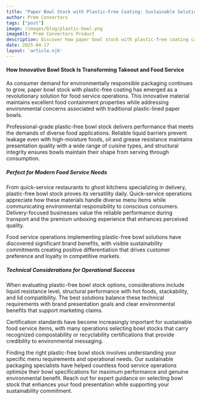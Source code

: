 ```yaml
---
title: "Paper Bowl Stock with Plastic-Free Coating: Sustainable Solutions for Food Containment"
author: Prem Convertors
tags: ["post"]
image: /images/blog/plastic-bowl.png
imageAlt: Prem Convertors Product
description: Discover how paper bowl stock with plastic-free coating can improve sustainability credentials, enhance food presentation, and maintain operational performance for modern food service.
date: 2025-04-17
layout: 'article.njk'
---
```


#### How Innovative Bowl Stock Is Transforming Takeout and Food Service

As consumer demand for environmentally responsible packaging continues to grow, paper bowl stock with plastic-free coating has emerged as a revolutionary solution for food service operations. This innovative material maintains excellent food containment properties while addressing environmental concerns associated with traditional plastic-lined paper bowls.

Professional-grade plastic-free bowl stock delivers performance that meets the demands of diverse food applications. Reliable liquid barriers prevent leakage even with high-moisture foods, oil and grease resistance maintains presentation quality with a wide range of cuisine types, and structural integrity ensures bowls maintain their shape from serving through consumption.

##### Perfect for Modern Food Service Needs

From quick-service restaurants to ghost kitchens specializing in delivery, plastic-free bowl stock proves its versatility daily. Quick-service operations appreciate how these materials handle diverse menu items while communicating environmental responsibility to conscious consumers. Delivery-focused businesses value the reliable performance during transport and the premium unboxing experience that enhances perceived quality.

Food service operations implementing plastic-free bowl solutions have discovered significant brand benefits, with visible sustainability commitments creating positive differentiation that drives customer preference and loyalty in competitive markets.

##### Technical Considerations for Operational Success

When evaluating plastic-free bowl stock options, considerations include liquid resistance level, structural performance with hot foods, stackability, and lid compatibility. The best solutions balance these technical requirements with brand presentation goals and clear environmental benefits that support marketing claims.

Certification standards have become increasingly important for sustainable food service items, with many operations selecting bowl stocks that carry recognized compostability or recyclability certifications that provide credibility to environmental messaging.

Finding the right plastic-free bowl stock involves understanding your specific menu requirements and operational needs. Our sustainable packaging specialists have helped countless food service operations optimize their bowl specifications for maximum performance and genuine environmental benefit. Reach out for expert guidance on selecting bowl stock that enhances your food presentation while supporting your sustainability commitment.
